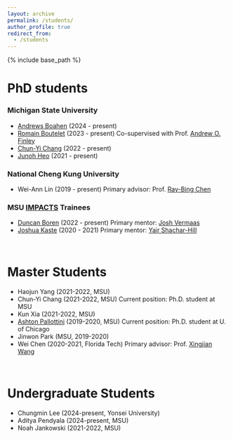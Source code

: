 ```yaml
---
layout: archive
permalink: /students/
author_profile: true
redirect_from:
  - /students
---
```


{% include base_path %}

PhD students
======

### Michigan State University
* [Andrews Boahen](https://directory.natsci.msu.edu/Directory/Profiles/Person/102513) (2024 -  present)
* [Romain Boutelet](https://directory.natsci.msu.edu/Directory/Profiles/Person/102496?org=2&group=188) (2023 -  present) Co-supervised with Prof. [Andrew O. Finley](https://www.finley-lab.com/)
* [Chun-Yi Chang](https://directory.natsci.msu.edu/Directory/Profiles/Person/102448?org=2&group=188) (2022 -  present)
* [Junoh Heo](https://directory.natsci.msu.edu/Directory/Profiles/Person/102488?org=2&group=188) (2021 -  present)

### National Cheng Kung University

* Wei-Ann Lin (2019 -  present) 
    Primary advisor: Prof. [Ray-Bing Chen](https://sites.google.com/view/ray-bingchenswebsite/home)

### MSU [IMPACTS](https://impacts.natsci.msu.edu/) Trainees

* [Duncan Boren](https://directory.natsci.msu.edu/Directory/Profiles/Person/100315) (2022 -  present) 
    Primary mentor: [Josh Vermaas](https://directory.natsci.msu.edu/Directory/Profiles/Person/100419)
* [Joshua Kaste](https://directory.natsci.msu.edu/Directory/Profiles/Person/100288) (2020 -  2021) 
    Primary mentor: [Yair Shachar-Hill](https://shachar-hilllab.natsci.msu.edu/)

<br>
  
Master Students
======

* Haojun Yang  (2021-2022, MSU)
* Chun-Yi Chang (2021-2022, MSU)
    Current position: Ph.D. student at MSU
* Kun Xia (2021-2022, MSU)
* [Ashton Pallottini](https://www.ashtonpallottini.com/) (2019-2020, MSU)
    Current position: Ph.D. student at U. of Chicago
* Jinwon Park (MSU, 2019-2020)
* Wei Chen (2020-2021, Florida Tech)
    Primary advisor: Prof. [Xingjian Wang](https://www.depe.tsinghua.edu.cn/depeen/info/1297/1261.htm)


<br>

Undergraduate Students
======

* Chungmin Lee (2024-present, Yonsei University)
* Aditya Pendyala (2024-present, MSU)
* Noah Jankowski (2021-2022, MSU)
